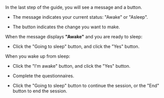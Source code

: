 In the last step of the guide, you will see a message and a button.

- The message indicates your current status: "Awake" or "Asleep".

- The button indicates the change you want to make.

When the message displays **"Awake"** and you are ready to sleep:

- Click the "Going to sleep" button, and click the "Yes" button.

When you wake up from sleep:

- Click the "I'm awake" button, and click the "Yes" button.

- Complete the questionnaires.

- Click the "Going to sleep" button to continue the session, or the "End" button to end the session.
